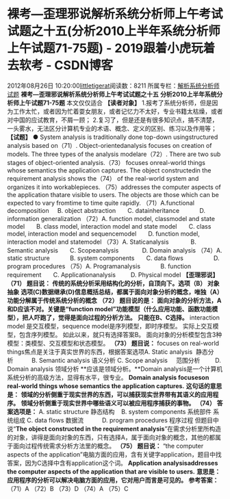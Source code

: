 # 裸考—歪理邪说解析系统分析师上午考试试题之十五(分析2010上半年系统分析师上午试题71-75题) - 2019跟着小虎玩着去软考 - CSDN博客
2012年08月26日 10:20:00[littletigerat](https://me.csdn.net/littletigerat)阅读数：8211
所属专栏：[解析系统分析师试题](https://blog.csdn.net/column/details/system-analyst-2012.html)
**裸考—歪理邪说解析系统分析师上午考试试题之十五**
**分析2010上半年系统分析师上午试题71-75题**
本文仅仅适合
**【读者对象】**
1.报考了系统分析师，但是因为工作太忙，或者因为忙着耍女朋友，或者记忆力不太好，专业书籍太枯燥，或者对中国的应试教育，不屑一顾；
2.复习了，但是还是有很多知识点，搞不清楚，一头雾水，无法区分计算机专业的术语、概念、定义的区别、练习以及作用等；
**【试题】**
● System analysis is traditionally done top-down usingstructured analysis based on（71）. Object-orientedanalysis focuses on creation of models. The three types of the analysis modelare（72）. There are
 two sub stages of object-oriented analysis.（73） focuses onreal-world things whose semantics the application captures. The object constructedin the requirement analysis shows the（74） of the real-world system and organizes it into workablepieces.
（75）addresses the computer aspects of the application thatare visible to users. The objects are those which can be expected to vary fromtime to time quite rapidly.
（71）A.functional decomposition     B. object abstraction
      C. datainheritance            D. information generalization
（72）A. function model, classmodel and state model
      B. class model, interaction model and state model
      C. class model, interaction model and sequencemodel
      D. function model, interaction model and statemodel
（73）A. Staticanalysis             B. Semantic analysis
      C. Scopeanalysis              D. Domain analysis
（74）A. static structure            B. system components
      C. data flows                  D. program procedures
（75）A. Programanalysis            B. function requirement
      C. Applicationanalysis         D. Physical model
**【歪理邪说】**
**（71） 题目说：**
**传统的系统分析采用结构化的分析，自顶向下。选项（B） 对象抽象**
**选项(C)数据继承(D)信息概括总结，都属于面向对象分析的概念，唯独（A）功能分解属于传统系统分析的概念**
**（72） 题目说的是：**
**面向对象的分析方法，A和D应该不对。关键是“**function model**”功能模型（什么应用功能、函数功能模型），把人吓跑了，觉得是面向过程的分析方法。**
**只能在B、C选择。**
interaction model 是交互模型，sequence model是序列模型，即时序模型。
实际上交互模型，包含序列模型。
如此以来，就只有选择答案B。
面向对象的分析模型包含3种模型：类模型、交互模型和状态模型。
**（73） 题目说：**
focuses on real-world things焦点是关注于真实世界的东西，根据答案选项A. Static analysis  静态分析           B. Semantic analysis 语义分析
C. Scope analysis     范围分析         D. Domain analysis 领域分析
**应该是领域分析。**Domain analysis是一个计算机系统分析的高级方法，显得有水平，很专业。
**Domain analysis focuseson real-world things whose semantics the application captures.**
**这句话的意思是：**
**领域的分析侧重于现实世界的东西，可以捕获现实世界带有其语义的应用程序。**
**领域分析侧重于现实世界中哪些语义可以被应用程序捕获的事物。**
**（74） 答案选项是：**
A. static structure 静态结构    B. system components 系统部件 系统组成
C. data flows 数据流           D. program procedures 程序过程
但题目中说“**The object constructed in the requirement analysis**”在需求分析里所构造的对象，讲得是面向对象的东西，只有选择A，属于面向对象的概念，其他的都属于面向过程传统需求分析方法里的概念。
**（75） 题目说：**
“the computer aspects of the application”电脑方面的应用，含有关键字application，题目中找答案，因为C选择中含有application这个词。
**Application analysisaddresses the computer aspects of the application that are visible to users.**
**意思是：应用程序的分析可以解决电脑方面的应用，它对用户而言是可见的。**
**参考答案：**（71）A （72）B （73）D （74）A （75）C
